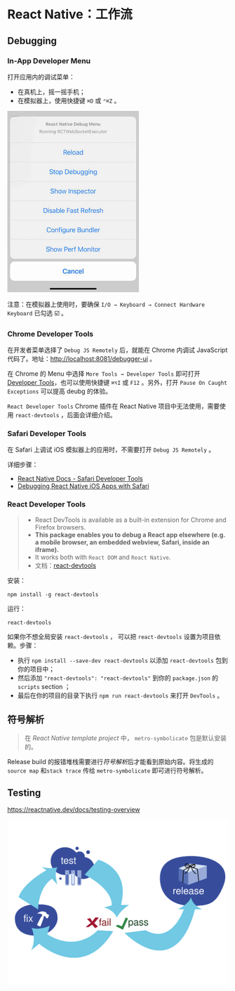 # React Native：工作流

## Debugging

### In-App Developer Menu

打开应用内的调试菜单：

- 在真机上，摇一摇手机；
- 在模拟器上，使用快捷键 `⌘D` 或 `⌃⌘Z` 。

![React-Native-In-APP-Dev-Menu.png](media/React-Native-Docs-Image/In-APP-Dev-Menu.jpg)

注意：在模拟器上使用时，要确保 `I/O → Keyboard → Connect Hardware Keyboard` 已勾选 ☑️ 。

### Chrome Developer Tools

在开发者菜单选择了 `Debug JS Remotely` 后，就能在 Chrome 内调试 JavaScript 代码了。地址：<http://localhost:8081/debugger-ui> 。

在 Chrome 的 Menu 中选择 `More Tools → Developer Tools` 即可打开 [Developer Tools](https://developer.chrome.com/devtools)，也可以使用快捷键 `⌘⌥I` 或 `F12` 。另外，打开 `Pause On Caught Exceptions` 可以提高 deubg 的体验。

`React Developer Tools` Chrome 插件在 React Native 项目中无法使用，需要使用 `react-devtools` ，后面会详细介绍。

### Safari Developer Tools

在 Safari 上调试 iOS 模拟器上的应用时，不需要打开 `Debug JS Remotely` 。

详细步骤：

- [React Native Docs - Safari Developer Tools](https://reactnative.dev/docs/debugging#safari-developer-tools)
- [Debugging React Native iOS Apps with Safari](http://blog.nparashuram.com/2019/10/debugging-react-native-ios-apps-with.html)

### React Developer Tools

> - React DevTools is available as a built-in extension for Chrome and Firefox browsers.
> - **This package enables you to debug a React app elsewhere (e.g. a mobile browser, an embedded webview, Safari, inside an iframe).**
> - It works both with `React DOM` and `React Native`.
> - 文档：[react-devtools](https://github.com/facebook/react/tree/main/packages/react-devtools)

安装：

```console
npm install -g react-devtools
```

运行：

```console
react-devtools
```

如果你不想全局安装 `react-devtools` ， 可以把 `react-devtools` 设置为项目依赖。步骤：

- 执行 `npm install --save-dev react-devtools` 以添加 `react-devtools` 包到你的项目中；
- 然后添加 `"react-devtools": "react-devtools"` 到你的 `package.json` 的 `scripts` section ；
- 最后在你的项目的目录下执行 `npm run react-devtools` 来打开 `DevTools` 。

## 符号解析

> 在 *React Native template project* 中， `metro-symbolicate` 包是默认安装的。

Release build 的报错堆栈需要进行*符号解析*后才能看到原始内容。将生成的 `source map` 和`stack trace` 传给 `metro-symbolicate` 即可进行符号解析。

## Testing

<https://reactnative.dev/docs/testing-overview>

![diagram_testing.svg](/media/React-Native-Docs-Image/diagram_testing.svg)
